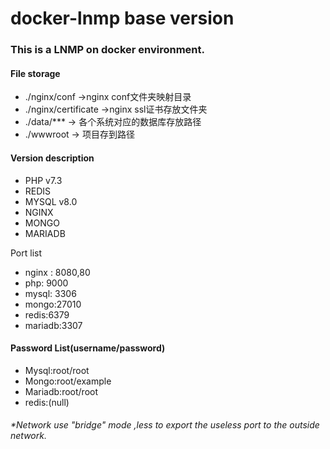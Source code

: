 # docker-lnmp base version
### This is a LNMP on docker environment.



#### File storage

- ./nginx/conf ->nginx conf文件夹映射目录
- ./nginx/certificate ->nginx ssl证书存放文件夹
- ./data/***  -> 各个系统对应的数据库存放路径
- ./wwwroot -> 项目存到路径



#### Version description

- PHP    v7.3
- REDIS
- MYSQL v8.0
- NGINX
- MONGO
- MARIADB



Port list

- nginx : 8080,80
- php: 9000
- mysql: 3306
- mongo:27010
- redis:6379
- mariadb:3307



#### Password List(username/password)

- Mysql:root/root
- Mongo:root/example
- Mariadb:root/root
- redis:(null)



###### *Network use "bridge" mode ,less to export the useless port to the outside network.







